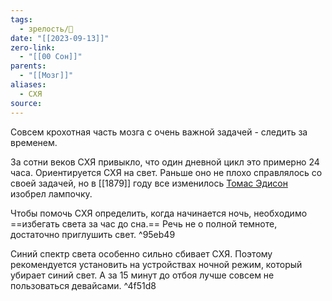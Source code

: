 ```yaml
---
tags:
  - зрелость/🌱
date: "[[2023-09-13]]"
zero-link:
  - "[[00 Сон]]"
parents:
  - "[[Мозг]]"
aliases:
  - СХЯ
source:
---
```

Совсем крохотная часть мозга с очень важной задачей - следить за временем.

За сотни веков СХЯ привыкло, что один дневной цикл это примерно 24 часа. Ориентируется СХЯ на свет. Раньше оно не плохо справлялось со своей задачей, но в [[1879]] году все изменилось [Томас Эдисон](Томас%20Эдисон.md) изобрел лампочку.

Чтобы помочь СХЯ определить, когда начинается ночь, необходимо ==избегать света за час до сна.== Речь не о полной темноте, достаточно приглушить свет. ^95eb49

Синий спектр света особенно сильно сбивает СХЯ. Поэтому рекомендуется установить на устройствах ночной режим, который убирает синий свет. А за 15 минут до отбоя лучше совсем не пользоваться девайсами. ^4f51d8